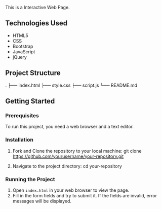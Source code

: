 This is a Interactive Web Page.
## Technologies Used
- HTML5
- CSS
- Bootstrap
- JavaScript
- jQuery

## Project Structure
.
├── index.html
├── style.css
├── script.js
└── README.md

## Getting Started

### Prerequisites
To run this project, you need a web browser and a text editor. 

### Installation
1. Fork and Clone the repository to your local machine:
git clone https://github.com/yourusername/your-repository.git

2. Navigate to the project directory:
cd your-repository

### Running the Project
1. Open `index.html` in your web browser to view the page.
2. Fill in the form fields and try to submit it. If the fields are invalid, error messages will be displayed.
